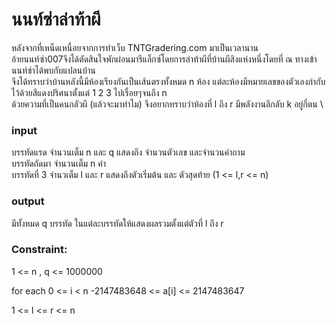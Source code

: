 # นนท์ซ่าล่าท้าผี
หลังจากที่เหน็ดเหนื่อยจากการทำเว็บ TNTGradering.com มาเป็นเวลานาน \
อ้ายนนท์ซ่า007จึงได้ตัดสินใจพักผ่อนมารีแล็กซ์โดยการล่าท้าผีที่บ้านผีสิงแห่งหนึ่งโดยที่ ณ ทางเข้า นนท์ซ่าได้พบกับแปลนบ้าน \
จึงได้ทราบว่าบ้านหลังนี้มีห้องเรียงกันเป็นเส้นตรงทั้งหมด n ห้อง แต่ละห้องมีหมายเลขของตัวเองกำกับไว้ด้วยสีแดงปริศนาตั้งแต่ 1 2 3 ไปเรื่อยๆจนถึง n \
ด้วยความที่เป็นคนกลัวผี (แล้วจะมาทำไม) จึงอยากทราบว่าห้องที่ l ถึง r มีพลังงานลึกลับ k อยู่กี่ตน \
### input
บรรทัดแรด จำนวนเต็ม n และ q แสดงถึง จำนวนตัวเลข และจำนวนคำถาม \
บรรทัดถัดมา จำนวนเต็ม n ค่า \
บรรทัดที่ 3 จำนวเต็ม l และ r แสดงถึงตัวเริ่มต้น และ ตัวสุดท้าย (1 <= l,r <= n)
### output
มีทั้งหมด q บรรทัด ในแต่ละบรรทัดให้แสดงผลรวมตั้งแต่ตัวที่ l ถึง r

### Constraint:

1 <= n , q <= 1000000


for each 0 <= i < n
-2147483648 <= a[i] <= 2147483647

1 <= l <= r <= n

